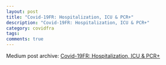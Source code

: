 ```yaml
---
layout: post
title: "Covid-19FR: Hospitalization, ICU & PCR+"
description: "Covid-19FR: Hospitalization, ICU & PCR+"
category: covidfra
tags: 
comments: true
---
```


Medium post archive: [Covid-19FR: Hospitalization, ICU & PCR+](https://chrisgodlak.medium.com/covid-19fr-hospitalization-icu-pcr-8fa54c76a2ab)
